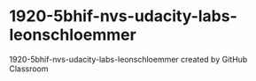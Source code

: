# 1920-5bhif-nvs-udacity-labs-leonschloemmer
1920-5bhif-nvs-udacity-labs-leonschloemmer created by GitHub Classroom
